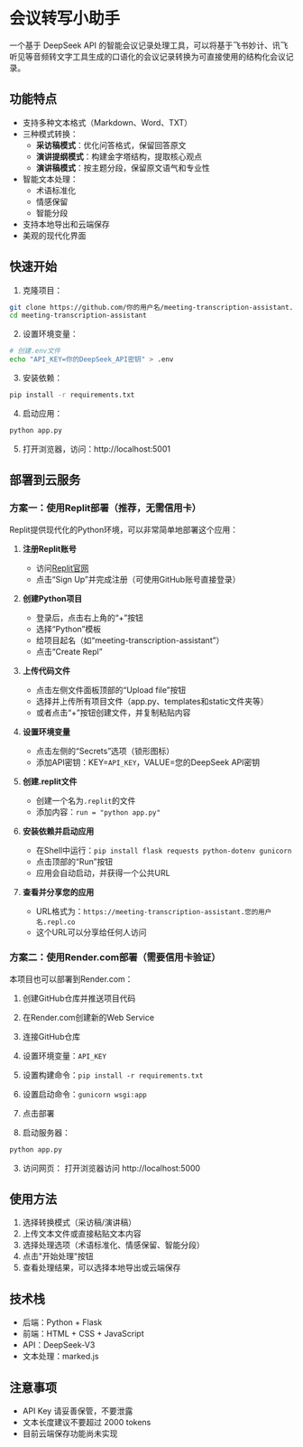 # 会议转写小助手

一个基于 DeepSeek API 的智能会议记录处理工具，可以将基于飞书妙计、讯飞听见等音频转文字工具生成的口语化的会议记录转换为可直接使用的结构化会议记录。

## 功能特点

- 支持多种文本格式（Markdown、Word、TXT）
- 三种模式转换：
  - **采访稿模式**：优化问答格式，保留回答原文
  - **演讲提纲模式**：构建金字塔结构，提取核心观点
  - **演讲稿模式**：按主题分段，保留原文语气和专业性
- 智能文本处理：
  - 术语标准化
  - 情感保留
  - 智能分段
- 支持本地导出和云端保存
- 美观的现代化界面

## 快速开始

1. 克隆项目：
```bash
git clone https://github.com/你的用户名/meeting-transcription-assistant.git
cd meeting-transcription-assistant
```

2. 设置环境变量：
```bash
# 创建.env文件
echo "API_KEY=你的DeepSeek_API密钥" > .env
```

3. 安装依赖：
```bash
pip install -r requirements.txt
```

4. 启动应用：
```bash
python app.py
```

5. 打开浏览器，访问：http://localhost:5001

## 部署到云服务

### 方案一：使用Replit部署（推荐，无需信用卡）

Replit提供现代化的Python环境，可以非常简单地部署这个应用：

1. **注册Replit账号**
   - 访问[Replit官网](https://replit.com/)
   - 点击“Sign Up”并完成注册（可使用GitHub账号直接登录）

2. **创建Python项目**
   - 登录后，点击右上角的“+”按钮
   - 选择“Python”模板
   - 给项目起名（如“meeting-transcription-assistant”）
   - 点击“Create Repl”

3. **上传代码文件**
   - 点击左侧文件面板顶部的“Upload file”按钮
   - 选择并上传所有项目文件（app.py、templates和static文件夹等）
   - 或者点击“+”按钮创建文件，并复制粘贴内容

4. **设置环境变量**
   - 点击左侧的“Secrets”选项（锁形图标）
   - 添加API密钥：KEY=`API_KEY`，VALUE=您的DeepSeek API密钥

5. **创建.replit文件**
   - 创建一个名为`.replit`的文件
   - 添加内容：`run = "python app.py"`

6. **安装依赖并启动应用**
   - 在Shell中运行：`pip install flask requests python-dotenv gunicorn`
   - 点击顶部的“Run”按钮
   - 应用会自动启动，并获得一个公共URL

7. **查看并分享您的应用**
   - URL格式为：`https://meeting-transcription-assistant.您的用户名.repl.co`
   - 这个URL可以分享给任何人访问

### 方案二：使用Render.com部署（需要信用卡验证）

本项目也可以部署到Render.com：

1. 创建GitHub仓库并推送项目代码
2. 在Render.com创建新的Web Service
3. 连接GitHub仓库
4. 设置环境变量：`API_KEY`
5. 设置构建命令：`pip install -r requirements.txt`
6. 设置启动命令：`gunicorn wsgi:app`
7. 点击部署

2. 启动服务器：
```bash
python app.py
```

3. 访问网页：
打开浏览器访问 http://localhost:5000

## 使用方法

1. 选择转换模式（采访稿/演讲稿）
2. 上传文本文件或直接粘贴文本内容
3. 选择处理选项（术语标准化、情感保留、智能分段）
4. 点击"开始处理"按钮
5. 查看处理结果，可以选择本地导出或云端保存

## 技术栈

- 后端：Python + Flask
- 前端：HTML + CSS + JavaScript
- API：DeepSeek-V3
- 文本处理：marked.js

## 注意事项

- API Key 请妥善保管，不要泄露
- 文本长度建议不要超过 2000 tokens
- 目前云端保存功能尚未实现
